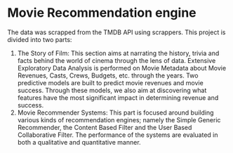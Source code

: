 # Movie Recommendation engine
The data was scrapped from the TMDB API using scrappers.
This project is divided into two parts:
1. The​ ​Story​ ​of​ ​Film:​ ​This section aims at narrating the history, trivia and facts behind the
world of cinema through the lens of data. Extensive Exploratory Data Analysis is
performed on Movie Metadata about Movie Revenues, Casts, Crews, Budgets, etc.
through the years. Two predictive models are built to predict movie revenues and movie
success. Through these models, we also aim at discovering what features have the most
significant impact in determining revenue and success.
2. Movie​ ​Recommender​ ​Systems:​ ​This part is focused around building various kinds of
recommendation engines; namely the Simple Generic Recommender, the Content Based
Filter and the User Based Collaborative Filter. The performance of the systems are
evaluated in both a qualitative and quantitative manner.
